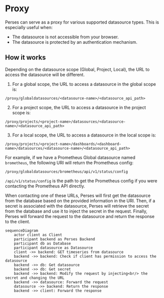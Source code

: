 Proxy
=====

Perses can serve as a proxy for various supported datasource types. This is especially useful when:

* The datasource is not accessible from your browser.
* The datasource is protected by an authentication mechanism.

## How it works

Depending on the datasource scope (Global, Project, Local), the URL to access the datasource will be different.

1. For a global scope, the URL to access a datasource in the global scope is:

```text
/proxy/globaldatasources/<datasource-name>/<datasource_api_path>
```

2. For a project scope, the URL to access a datasource in the project scope is:

```text
/proxy/projects/<project-name>/datasources/<datasource-name>/<datasource_api_path>
```

3. For a local scope, the URL to access a datasource in the local scope is:

```text
/proxy/projects/<project-name>/dashboards/<dashboard-name>/datasources/<datasource-name>/<datasource_api_path>
```

For example, if we have a Prometheus Global datasource named `brometheus`, the following URI will return the Prometheus
config:

```text
/proxy/globaldatasources/brometheus/api/v1/status/config
```

`/api/v1/status/config` is the path to get the Prometheus config if you were contacting the Prometheus API directly.

When contacting one of these URLs, Perses will first get the datasource from the database based on the provided
information in the URI.
Then, if a secret is associated with the datasource, Perses will retrieve the secret from the database and use it to
inject the secret in the request.
Finally, Perses will forward the request to the datasource and return the response to the client.

```mermaid
sequenceDiagram
    actor client as Client
    participant backend as Perses Backend
    participant db as Database
    participant datasource as Datasource
    client ->> backend: GET timeseries from datasource
    backend ->> backend: Check if client has permission to access the datasource
    backend ->> db: Get datasource
    backend ->> db: Get secret
    backend ->> backend: Modify the request by injecting<br/> the secret and changing the URL
    backend ->> datasource: Forward the request
    datasource ->> backend: Return the response
    backend ->> client: Forward the response
```
